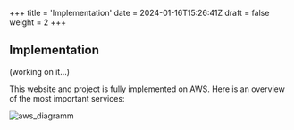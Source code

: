 +++
title = 'Implementation'
date = 2024-01-16T15:26:41Z
draft = false
weight = 2
+++

## Implementation

(working on it...)

This website and project is fully implemented on AWS. Here is an overview of the most important services:

![aws_diagramm](/images/general/aws-architecture-diagramm.png)